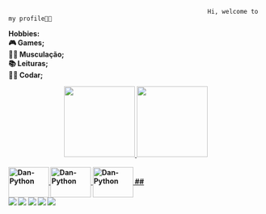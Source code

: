                                                            Hi, welcome to my profile👨‍💻

 <b>Hobbies:<b/>                      
 🎮 Games; <br>
 🏋️‍♀️ Musculação;<br>
 📚 Leituras;<br>
 👨‍💻 Codar; <br>
    
   





<div align="center">
  <a href="https://github.com/rafaballerini">
  <img height="140em" src="https://github-readme-stats.vercel.app/api?username=DanielBorbafs&show_icons=true&theme=dark&include_all_commits=true&count_private=true"/>
  <img height="140em" src="https://github-readme-stats.vercel.app/api/top-langs/?username=DanielBorbafs&layout=compact&langs_count=7&theme=dark"/>
 
   </div>
<div style="display: inline_block"><br>
  <img align="center" alt="Dan-Python" height="60" width="80 "src="https://cdn.jsdelivr.net/gh/devicons/devicon/icons/python/python-original-wordmark.svg">
  <img align="center" alt="Dan-Python" height="60" width="80 "src="https://cdn.jsdelivr.net/gh/devicons/devicon/icons/mysql/mysql-original-wordmark.svg">
  <img align="center" alt="Dan-Python" height="60" width="80 "src="https://cdn.jsdelivr.net/gh/devicons/devicon/icons/html5/html5-original-wordmark.svg" />
  ##
  
                                                          
                                                          
                                                          
  <div>
      <a href="https://instagram.com/Daniielborba" target="_blank"><img src="https://img.shields.io/badge/-Instagram-%23333?style=for-the-badge&logo=Instagram&logoColor=white" target="_blank"></a>
 	<a href="" target="_blank"><img src="https://img.shields.io/badge/-Twitter-%23333?style=for-the-badge&logo=Twitter&logoColor=white" target="_blank"></a>
 <a href="" target="_blank"><img src="https://img.shields.io/badge/-Discord-%23333?style=for-the-badge&logo=Discord&logoColor=white" target="_blank"></a> 
  <a href ="contato.danielborba@gmail.com"><img src="https://img.shields.io/badge/-Gmail-%23333?style=for-the-badge&logo=gmail&logoColor=white" target="_blank"></a>
  <a href="https://www.linkedin.com/in/daniel-borba-aa0782163/" target="_blank"><img src="https://img.shields.io/badge/-Linkedin-%23333?style=for-the-badge&logo=Linkedin&logoColor=white" target="_blank"></a> 
         
          
